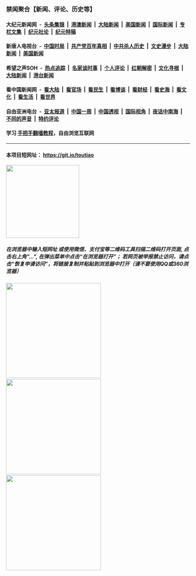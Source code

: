 ### 禁闻聚合【新闻、评论、历史等】

#### 大纪元新闻网 &nbsp;-&nbsp; [头条集锦](indexes/E头条集锦.md?t=02150533) &nbsp;|&nbsp; [港澳新闻](indexes/E港澳新闻.md?t=02150533)  &nbsp;|&nbsp; [大陆新闻](indexes/E大陆新闻.md?t=02150533) &nbsp;|&nbsp; [美国新闻](indexes/E美国新闻.md?t=02150533) &nbsp;|&nbsp; [国际新闻](indexes/E国际新闻.md?t=02150533) &nbsp;|&nbsp; [专栏文集](indexes/E专栏文集.md?t=02150533) &nbsp;|&nbsp; [纪元社论](indexes/E纪元社论.md?t=02150533) &nbsp;|&nbsp; [纪元特稿](indexes/E纪元特稿.md?t=02150533) 

#### 新唐人电视台 &nbsp;-&nbsp; [中国时局](indexes/N中国时局.md?t=02150533) &nbsp;|&nbsp; [共产党百年真相](indexes/N共产党百年真相.md?t=02150533) &nbsp;|&nbsp; [中共杀人历史](indexes/N中共杀人历史.md?t=02150533) &nbsp;|&nbsp; [文史漫步](indexes/N文史漫步.md?t=02150533) &nbsp;|&nbsp; [大陆新闻](indexes/N大陆新闻.md?t=02150533) &nbsp;|&nbsp; [美国新闻](indexes/N美国新闻.md?t=02150533)

#### 希望之声SOH &nbsp;-&nbsp; [热点追踪](indexes/H热点追踪.md?t=02150533) &nbsp;|&nbsp; [名家谈时事](indexes/H名家谈时事.md?t=02150533) &nbsp;|&nbsp; [个人评论](indexes/H个人评论.md?t=02150533)  &nbsp;|&nbsp; [红朝解密](indexes/H红朝解密.md?t=02150533) &nbsp;|&nbsp; [文化寻根](indexes/H文化寻根.md?t=02150533) &nbsp;|&nbsp; [大陆新闻](indexes/H大陆新闻.md?t=02150533) &nbsp;|&nbsp; [港台新闻](indexes/H港台新闻.md?t=02150533)

#### 看中国新闻网 &nbsp;-&nbsp; [看大陆](indexes/S看大陆.md?t=02150533) &nbsp;|&nbsp; [看官场](indexes/S看官场.md?t=02150533) &nbsp;|&nbsp; [看民生](indexes/S看民生.md?t=02150533)  &nbsp;|&nbsp; [看博谈](indexes/S看博谈.md?t=02150533) &nbsp;|&nbsp; [看财经](indexes/S看财经.md?t=02150533) &nbsp;|&nbsp; [看史海](indexes/S看史海.md?t=02150533) &nbsp;|&nbsp; [看文化](indexes/S看文化.md?t=02150533) &nbsp;|&nbsp; [看生活](indexes/S看生活.md?t=02150533) &nbsp;|&nbsp; [看世界](indexes/S看世界.md?t=02150533)

#### 自由亚洲电台 &nbsp;-&nbsp; [亚太报道](indexes/R亚太报道.md?t=02150533) &nbsp;|&nbsp; [中国一周](indexes/R中国一周.md?t=02150533) &nbsp;|&nbsp; [中国透视](indexes/R中国透视.md?t=02150533)  &nbsp;|&nbsp; [国际视角](indexes/R国际视角.md?t=02150533) &nbsp;|&nbsp; [夜话中南海](indexes/R夜话中南海.md?t=02150533) &nbsp;|&nbsp; [不同的声音](indexes/R不同的声音.md?t=02150533) &nbsp;|&nbsp; [特约评论](indexes/R特约评论.md?t=02150533)

#### 学习 [手把手翻墙教程](https://github.com/gfw-breaker/guides/wiki)，自由浏览互联网

----

#### 本项目短网址： https://git.io/toutiao
<img src="https://raw.githubusercontent.com/gfw-breaker/banned-news/master/scripts/img/qr.png" width="200px"/>  

##### 在浏览器中输入短网址 或使用微信、支付宝等二维码工具扫描二维码打开页面, 点击右上角"...", 在弹出菜单中点击“在浏览器打开”； 若网页被举报禁止访问，请点击“恢复申请访问”，将链接复制并粘贴到浏览器中打开（请不要使用QQ或360浏览器）

<img src="https://raw.githubusercontent.com/gfw-breaker/banned-news/master/scripts/img/1.png" width="260px"/> &nbsp; <img src="https://raw.githubusercontent.com/gfw-breaker/banned-news/master/scripts/img/2.png" width="260px"/> &nbsp; <img src="https://raw.githubusercontent.com/gfw-breaker/banned-news/master/scripts/img/3.png" width="260px"/>
